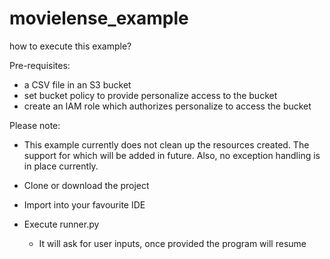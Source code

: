 # movielense_example

how to execute this example?

Pre-requisites:
- a CSV file in an S3 bucket
- set bucket policy to provide personalize access to the bucket
- create an IAM role which authorizes personalize to access the bucket


Please note:
- This example currently does not clean up the resources created. 
The support for which will be added in future. Also, no exception 
handling is in place currently.

- Clone or download the project
- Import into your favourite IDE
- Execute runner.py
    - It will ask for user inputs, once provided the program will resume